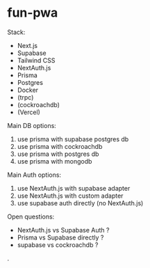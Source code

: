 # fun-pwa

Stack:

-   Next.js
-   Supabase
-   Tailwind CSS
-   NextAuth.js
-   Prisma
-   Postgres
-   Docker
-   (trpc)
-   (cockroachdb)
-   (Vercel)

Main DB options:

1. use prisma with supabase postgres db
2. use prisma with cockroachdb
3. use prisma with postgres db
4. use prisma with mongodb

Main Auth options:

1. use NextAuth.js with supabase adapter
2. use NextAuth.js with custom adapter
3. use supabase auth directly (no NextAuth.js)

Open questions:

-   NextAuth.js vs Supabase Auth ?
-   Prisma vs Supabase directly ?
-   supabase vs cockroachdb ?

.
